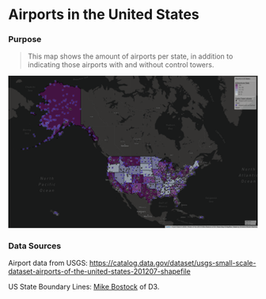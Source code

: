 # Airports in the United States

###  Purpose
> This map shows the amount of airports per state, in addition to indicating those airports with and without control towers.

![](https://raw.githubusercontent.com/cshookabaricia/usairports/master/img/Screen%20Shot%202018-05-01%20at%209.24.23%20PM.png)

### Data Sources
Airport data from USGS: <https://catalog.data.gov/dataset/usgs-small-scale-dataset-airports-of-the-united-states-201207-shapefile>

US State Boundary Lines: [Mike Bostock](https://bost.ocks.org/mike/) of D3.

